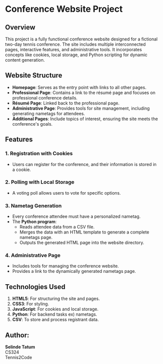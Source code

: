 # Conference Website Project

## Overview

This project is a fully functional conference website designed for a fictional two-day tennis conference. The site includes multiple interconnected pages, interactive features, and administrative tools. It incorporates concepts like cookies, local storage, and Python scripting for dynamic content generation.

## Website Structure
- **Homepage**: Serves as the entry point with links to all other pages.
- **Professional Page**: Contains a link to the résumé page and focuses on professional conference details.
- **Résumé Page**: Linked back to the professional page.
- **Administrative Page**: Provides tools for site management, including generating nametags for attendees.
- **Additional Pages**: Include topics of interest, ensuring the site meets the conference's goals.

## Features

### 1. **Registration with Cookies**
- Users can register for the conference, and their information is stored in a cookie.

### 2. **Polling with Local Storage**
- A voting poll allows users to vote for specific options.

### 3. **Nametag Generation**
- Every conference attendee must have a personalized nametag.
- The **Python program**:
  - Reads attendee data from a CSV file.
  - Merges the data with an HTML template to generate a complete nametags page.
  - Outputs the generated HTML page into the website directory.

### 4. **Administrative Page**
- Includes tools for managing the conference website.
- Provides a link to the dynamically generated nametags page.

## Technologies Used
1. **HTML5**: For structuring the site and pages.
2. **CSS3**: For styling.
3. **JavaScript**: For cookies and local storage.
4. **Python**: For backend tasks ex) nametags.
5. **CSV**: To store and process registrant data.

## Author:
**Selinde Tatum**  
CS324  
Tennis2Code

